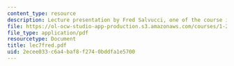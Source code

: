 ```yaml
---
content_type: resource
description: Lecture presentation by Fred Salvucci, one of the course instructors.
file: https://ol-ocw-studio-app-production.s3.amazonaws.com/courses/1-253j-transportation-policy-and-environmental-limits-spring-2004/2ecee033c6a4baf8f2740bddfa1e5700_lec7fred.pdf
file_type: application/pdf
resourcetype: Document
title: lec7fred.pdf
uid: 2ecee033-c6a4-baf8-f274-0bddfa1e5700
---
```

